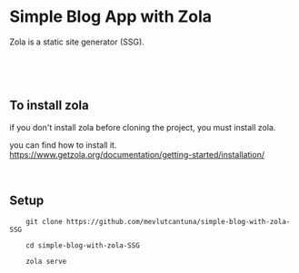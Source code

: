 # Simple Blog App with Zola

Zola is a static site generator (SSG).

&nbsp;

&nbsp;

## To install zola

if you don't install zola before cloning the project, you must install zola.

you can find how to install it.
https://www.getzola.org/documentation/getting-started/installation/

&nbsp;

## Setup

```
    git clone https://github.com/mevlutcantuna/simple-blog-with-zola-SSG
```

```
    cd simple-blog-with-zola-SSG
```

```
    zola serve
```
